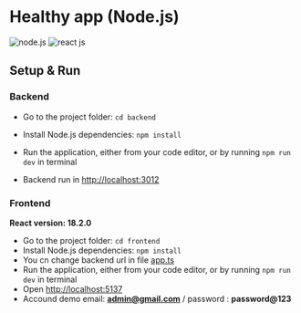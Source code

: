 # Healthy app (Node.js)

![node.js](https://img.shields.io/badge/Node.js-16.13.1-blue.svg)
![react js](https://img.shields.io/badge/React.js-18.2.0-blue.svg)

## Setup & Run

### Backend

- Go to the project folder: `cd backend`
- Install Node.js dependencies: `npm install`

- Run the application, either from your code editor, or by running `npm run dev` in terminal
- Backend run in <http://localhost:3012>

### Frontend

**React version: 18.2.0**

- Go to the project folder: `cd frontend`
- Install Node.js dependencies: `npm install`
- You cn change backend url in file [app.ts](frontend/src/config/app.ts)
- Run the application, either from your code editor, or by running `npm run dev` in terminal
- Open <http://localhost:5137>
- Accound demo email: **<admin@gmail.com>** / password : **password@123**